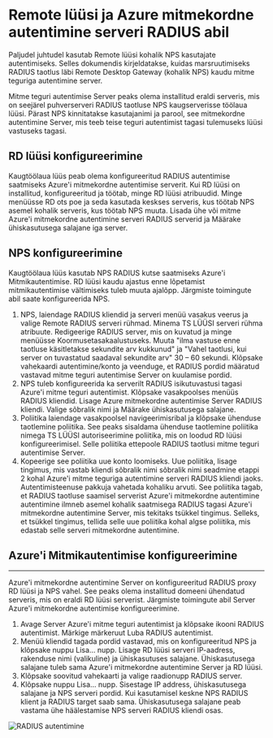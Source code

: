 <properties 
    pageTitle="Remote lüüsi ja Azure mitmekordne autentimine serveri RADIUS abil"
    description="See on Azure mitmekordne autentimine leht, mis aitab juurutamine Remote Desktop (RD) lüüsi ja Azure mitmekordne autentimine serveri abil RADIUS."
    services="multi-factor-authentication"
    documentationCenter=""
    authors="kgremban"
    manager="femila"
    editor="curtand"/>

<tags
    ms.service="multi-factor-authentication"
    ms.workload="identity"
    ms.tgt_pltfrm="na"
    ms.devlang="na"
    ms.topic="get-started-article"
    ms.date="08/15/2016"
    ms.author="kgremban"/>

# <a name="remote-desktop-gateway-and-azure-multi-factor-authentication-server-using-radius"></a>Remote lüüsi ja Azure mitmekordne autentimine serveri RADIUS abil

Paljudel juhtudel kasutab Remote lüüsi kohalik NPS kasutajate autentimiseks. Selles dokumendis kirjeldatakse, kuidas marsruutimiseks RADIUS taotlus läbi Remote Desktop Gateway (kohalik NPS) kaudu mitme teguriga autentimine server.

Mitme teguri autentimise Server peaks olema installitud eraldi serveris, mis on seejärel puhverserveri RADIUS taotluse NPS kaugserverisse töölaua lüüsi. Pärast NPS kinnitatakse kasutajanimi ja parool, see mitmekordne autentimine Server, mis teeb teise teguri autentimist tagasi tulemuseks lüüsi vastuseks tagasi.





## <a name="configure-the-rd-gateway"></a>RD lüüsi konfigureerimine

Kaugtöölaua lüüs peab olema konfigureeritud RADIUS autentimise saatmiseks Azure'i mitmekordne autentimise serverit. Kui RD lüüsi on installitud, konfigureeritud ja töötab, minge RD lüüsi atribuudid. Minge menüüsse RD ots poe ja seda kasutada keskses serveris, kus töötab NPS asemel kohalik serveris, kus töötab NPS muuta. Lisada ühe või mitme Azure'i mitmekordne autentimine serveri RADIUS serverid ja Määrake ühiskasutusega salajane iga server.





## <a name="configure-nps"></a>NPS konfigureerimine

Kaugtöölaua lüüs kasutab NPS RADIUS kutse saatmiseks Azure'i Mitmikautentimise. RD lüüsi kaudu ajastus enne lõpetamist mitmikautentimise vältimiseks tuleb muuta ajalõpp. Järgmiste toimingute abil saate konfigureerida NPS.

1. NPS, laiendage RADIUS kliendid ja serveri menüü vasakus veerus ja valige Remote RADIUS serveri rühmad. Minema TS LÜÜSI serveri rühma atribuute. Redigeerige RADIUS server, mis on kuvatud ja minge menüüsse Koormusetasakaalustuseks. Muuta "ilma vastuse enne taotluse käsitletakse sekundite arv kukkunud" ja "Vahel taotlusi, kui server on tuvastatud saadaval sekundite arv" 30 – 60 sekundi. Klõpsake vahekaardi autentimine/konto ja veenduge, et RADIUS pordid määratud vastavad mitme teguri autentimise Server on kuulamise pordid.
2. NPS tuleb konfigureerida ka serverilt RADIUS isikutuvastusi tagasi Azure'i mitme teguri autentimist. Klõpsake vasakpoolses menüüs RADIUS kliendid. Lisage Azure mitmekordne autentimise Server RADIUS kliendi. Valige sõbralik nimi ja Määrake ühiskasutusega salajane.
3. Poliitika laiendage vasakpoolsel navigeerimisribal ja klõpsake ühenduse taotlemine poliitika. See peaks sisaldama ühenduse taotlemine poliitika nimega TS LÜÜSI autoriseerimine poliitika, mis on loodud RD lüüsi konfigureerimisel. Selle poliitika ettepoole RADIUS taotlusi mitme teguri autentimise Server.
4. Kopeerige see poliitika uue konto loomiseks. Uue poliitika, lisage tingimus, mis vastab kliendi sõbralik nimi sõbralik nimi seadmine etappi 2 kohal Azure'i mitme teguriga autentimine serveri RADIUS kliendi jaoks. Autentimisteenuse pakkuja vahetada kohaliku arvuti. See poliitika tagab, et RADIUS taotluse saamisel serverist Azure'i mitmekordne autentimine autentimine ilmneb asemel kohalik saatmisega RADIUS tagasi Azure'i mitmekordne autentimine Server, mis tekitaks tsükkel tingimus. Selleks, et tsükkel tingimus, tellida selle uue poliitika kohal algse poliitika, mis edastab selle serveri mitmekordne autentimine.

## <a name="configure-azure-multi-factor-authentication"></a>Azure'i Mitmikautentimise konfigureerimine


--------------------------------------------------------------------------------



Azure'i mitmekordne autentimine Server on konfigureeritud RADIUS proxy RD lüüsi ja NPS vahel.  See peaks olema installitud domeeni ühendatud serveris, mis on eraldi RD lüüsi serverist. Järgmiste toimingute abil Server Azure'i mitmekordne autentimise konfigureerimine.

1. Avage Server Azure'i mitme teguri autentimist ja klõpsake ikooni RADIUS autentimist. Märkige märkeruut Luba RADIUS autentimist.
2. Menüü kliendid tagada pordid vastavad, mis on konfigureeritud NPS ja klõpsake nuppu Lisa... nupp. Lisage RD lüüsi serveri IP-aadress, rakenduse nimi (valikuline) ja ühiskasutuses salajane. Ühiskasutusega salajane tuleb sama Azure'i mitmekordne autentimine Server ja RD lüüsi.
3. Klõpsake soovitud vahekaarti ja valige raadionupp RADIUS server.
4. Klõpsake nuppu Lisa... nupp. Sisestage IP address, ühiskasutusega salajane ja NPS serveri pordid. Kui kasutamisel keskne NPS RADIUS klient ja RADIUS target saab sama. Ühiskasutusega salajane peab vastama ühe häälestamise NPS serveri RADIUS kliendi osas.

![RADIUS autentimine](./media/multi-factor-authentication-get-started-server-rdg/radius.png)
